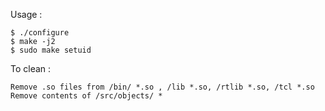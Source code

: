 Usage :

    $ ./configure
    $ make -j2
    $ sudo make setuid
    
To clean :

    Remove .so files from /bin/ *.so , /lib *.so, /rtlib *.so, /tcl *.so
    Remove contents of /src/objects/ *
